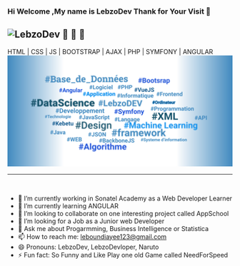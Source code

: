 ### Hi Welcome ,My name is LebzoDev Thank for Your Visit 👋 


## ![LebzoDev](https://github.com/LebzoDev/) :smiling_face_with_three_hearts: :smiling_face_with_three_hearts: :smiling_face_with_three_hearts:
HTML | CSS | JS | BOOTSTRAP | AJAX | PHP | SYMFONY | ANGULAR ![Alt Text](https://github.com/LebzoDev/LebzoDev/blob/main/lkm.PNG)
<hr>
<br/>
<!--
**LebzoDev/LebzoDev** is a ✨ _special_ ✨ repository because its `README.md` (this file) appears on your GitHub profile.
Here are some ideas to get you started:
-->

- 🔭 I’m currently working in Sonatel Academy as a Web Developer Learner
- 🌱 I’m currently learning ANGULAR
- 👯 I’m looking to collaborate on one interesting project called AppSchool
- 🤔 I’m looking for a Job as a Junior web Developer
- 💬 Ask me about Progarmming, Business Intelligence or Statistica
- 📫 How to reach me: leboundiayee123@gmail.com
- 😄 Pronouns: LebzoDev, LebzoDevloper, Naruto
- ⚡ Fun fact: So Funny and Like Play one old Game called NeedForSpeed
